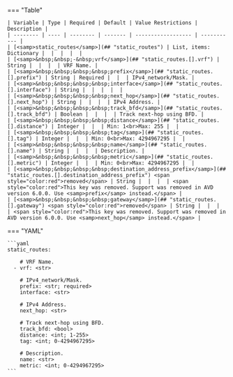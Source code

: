 <!--
  ~ Copyright (c) 2025 Arista Networks, Inc.
  ~ Use of this source code is governed by the Apache License 2.0
  ~ that can be found in the LICENSE file.
  -->
=== "Table"

    | Variable | Type | Required | Default | Value Restrictions | Description |
    | -------- | ---- | -------- | ------- | ------------------ | ----------- |
    | [<samp>static_routes</samp>](## "static_routes") | List, items: Dictionary |  |  |  |  |
    | [<samp>&nbsp;&nbsp;-&nbsp;vrf</samp>](## "static_routes.[].vrf") | String |  |  |  | VRF Name. |
    | [<samp>&nbsp;&nbsp;&nbsp;&nbsp;prefix</samp>](## "static_routes.[].prefix") | String | Required |  |  | IPv4_network/Mask. |
    | [<samp>&nbsp;&nbsp;&nbsp;&nbsp;interface</samp>](## "static_routes.[].interface") | String |  |  |  |  |
    | [<samp>&nbsp;&nbsp;&nbsp;&nbsp;next_hop</samp>](## "static_routes.[].next_hop") | String |  |  |  | IPv4 Address. |
    | [<samp>&nbsp;&nbsp;&nbsp;&nbsp;track_bfd</samp>](## "static_routes.[].track_bfd") | Boolean |  |  |  | Track next-hop using BFD. |
    | [<samp>&nbsp;&nbsp;&nbsp;&nbsp;distance</samp>](## "static_routes.[].distance") | Integer |  |  | Min: 1<br>Max: 255 |  |
    | [<samp>&nbsp;&nbsp;&nbsp;&nbsp;tag</samp>](## "static_routes.[].tag") | Integer |  |  | Min: 0<br>Max: 4294967295 |  |
    | [<samp>&nbsp;&nbsp;&nbsp;&nbsp;name</samp>](## "static_routes.[].name") | String |  |  |  | Description. |
    | [<samp>&nbsp;&nbsp;&nbsp;&nbsp;metric</samp>](## "static_routes.[].metric") | Integer |  |  | Min: 0<br>Max: 4294967295 |  |
    | [<samp>&nbsp;&nbsp;&nbsp;&nbsp;destination_address_prefix</samp>](## "static_routes.[].destination_address_prefix") <span style="color:red">removed</span> | String |  |  |  | <span style="color:red">This key was removed. Support was removed in AVD version 6.0.0. Use <samp>prefix</samp> instead.</span> |
    | [<samp>&nbsp;&nbsp;&nbsp;&nbsp;gateway</samp>](## "static_routes.[].gateway") <span style="color:red">removed</span> | String |  |  |  | <span style="color:red">This key was removed. Support was removed in AVD version 6.0.0. Use <samp>next_hop</samp> instead.</span> |

=== "YAML"

    ```yaml
    static_routes:

        # VRF Name.
      - vrf: <str>

        # IPv4_network/Mask.
        prefix: <str; required>
        interface: <str>

        # IPv4 Address.
        next_hop: <str>

        # Track next-hop using BFD.
        track_bfd: <bool>
        distance: <int; 1-255>
        tag: <int; 0-4294967295>

        # Description.
        name: <str>
        metric: <int; 0-4294967295>
    ```
